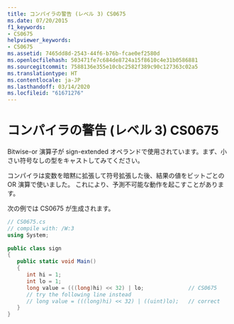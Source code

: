 ```yaml
---
title: コンパイラの警告 (レベル 3) CS0675
ms.date: 07/20/2015
f1_keywords:
- CS0675
helpviewer_keywords:
- CS0675
ms.assetid: 7465dd8d-2543-44f6-b76b-fcae0ef2580d
ms.openlocfilehash: 503471fe7c684de8724a15f8610c4e31b0586881
ms.sourcegitcommit: 7588136e355e10cbc2582f389c90c127363c02a5
ms.translationtype: HT
ms.contentlocale: ja-JP
ms.lasthandoff: 03/14/2020
ms.locfileid: "61671276"
---
```

# <a name="compiler-warning-level-3-cs0675"></a>コンパイラの警告 (レベル 3) CS0675
Bitwise-or 演算子が sign-extended オペランドで使用されています。まず、小さい符号なしの型をキャストしてみてください。  
  
 コンパイラは変数を暗黙に拡張して符号拡張した後、結果の値をビットごとの OR 演算で使いました。 これにより、予測不可能な動作を起こすことがあります。  
  
 次の例では CS0675 が生成されます。  
  
```csharp  
// CS0675.cs  
// compile with: /W:3  
using System;  
  
public class sign  
{  
   public static void Main()  
   {  
      int hi = 1;  
      int lo = 1;  
      long value = (((long)hi) << 32) | lo;              // CS0675  
      // try the following line instead  
      // long value = (((long)hi) << 32) | ((uint)lo);   // correct  
   }  
}  
```

